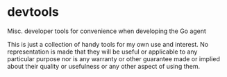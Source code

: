 # devtools
Misc. developer tools for convenience when developing the Go agent

This is just a collection of handy tools for my own use and interest. No representation is made that they will be useful or applicable to any particular purpose nor is any warranty or other guarantee made or implied about their quality or usefulness or any other aspect of using them.
